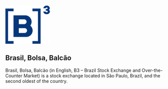 [![B3](https://github.com/Open-Markets-Initiative/Directory/blob/main/Organizations/B3/Images/Logo.png)](https://www.b3.com.br/en_us)

## Brasil, Bolsa, Balcão

Brasil, Bolsa, Balcão (in English, B3 – Brazil Stock Exchange and Over-the-Counter Market) is a stock exchange located in São Paulo, Brazil, and the second oldest of the country. 